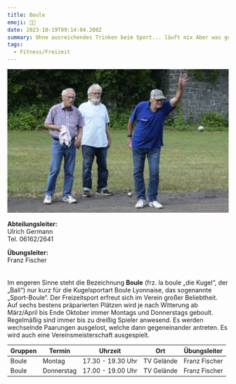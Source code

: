 ```yaml
---
title: Boule
emoji: 🤾🏻
date: 2023-10-19T09:14:04.208Z
summary: Ohne ausreichendes Trinken beim Sport... läuft nix Aber was genau heißt das?
tags:
  - Fitness/Freizeit
---
```

![](/src/assets/img/boule.jpg)



**A﻿bteilungsleiter:**\
U﻿lrich Germann\
T﻿el. 06162/2641

**Ü﻿bungsleiter:**\
F﻿ranz Fischer\
\
\
Im engeren Sinne steht die Bezeichnung **Boule** (frz. la boule „die Kugel“, der „Ball“) nur kurz für die Kugelsportart Boule Lyonnaise, das sogenannte „Sport-Boule“. Der Freizeitsport erfreut sich im Verein großer Beliebtheit. Auf sechs bestens präparierten Plätzen wird je nach Witterung ab März/April bis Ende Oktober immer Montags und Donnerstags geboult. Regelmäßig sind immer bis zu dreißig Spieler anwesend. Es werden wechselnde Paarungen ausgelost, welche dann gegeneinander antreten. Es wird auch eine Vereinsmeisterschaft ausgespielt.

| Gruppen | Termin     | Uhrzeit           | Ort        | Übungsleiter  |
| ------- | ---------- | ----------------- | ---------- | ------------- |
| Boule   | Montag     | 17.30 - 19.30 Uhr | TV Gelände | Franz Fischer |
| Boule   | Donnerstag | 17.00 - 19.00 Uhr | TV Gelände | Franz Fischer |
